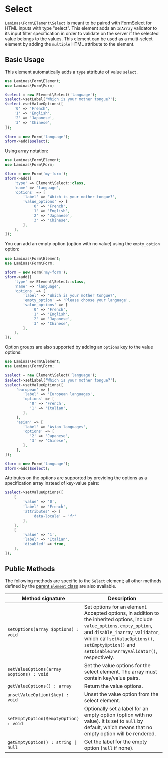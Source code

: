 # Select

`Laminas\Form\Element\Select` is meant to be paired with
[FormSelect](../helper/form-select.md) for HTML inputs with type "select". This
element adds an `InArray` validator to its input filter specification in order
to validate on the server if the selected value belongs to the values. This
element can be used as a multi-select element by adding the `multiple` HTML
attribute to the element.

## Basic Usage

This element automatically adds a `type` attribute of value `select`.

```php
use Laminas\Form\Element;
use Laminas\Form\Form;

$select = new Element\Select('language');
$select->setLabel('Which is your mother tongue?');
$select->setValueOptions([
    '0' => 'French',
    '1' => 'English',
    '2' => 'Japanese',
    '3' => 'Chinese',
]);

$form = new Form('language');
$form->add($select);
```

Using array notation:

```php
use Laminas\Form\Element;
use Laminas\Form\Form;

$form = new Form('my-form');
$form->add([
    'type' => Element\Select::class,
    'name' => 'language',
    'options' => [
        'label' => 'Which is your mother tongue?',
        'value_options' => [
            '0' => 'French',
            '1' => 'English',
            '2' => 'Japanese',
            '3' => 'Chinese',
        ],
    ],
]);
```

You can add an empty option (option with no value) using the `empty_option`
option:

```php
use Laminas\Form\Element;
use Laminas\Form\Form;

$form = new Form('my-form');
$form->add([
    'type' => Element\Select::class,
    'name' => 'language',
    'options' => [
        'label' => 'Which is your mother tongue?',
        'empty_option' => 'Please choose your language',
        'value_options' => [
            '0' => 'French',
            '1' => 'English',
            '2' => 'Japanese',
            '3' => 'Chinese',
        ],
    ],
]);
```

Option groups are also supported by adding an `options` key to the value options:

```php
use Laminas\Form\Element;
use Laminas\Form\Form;

$select = new Element\Select('language');
$select->setLabel('Which is your mother tongue?');
$select->setValueOptions([
     'european' => [
        'label' => 'European languages',
        'options' => [
           '0' => 'French',
           '1' => 'Italian',
        ],
     ],
     'asian' => [
        'label' => 'Asian languages',
        'options' => [
           '2' => 'Japanese',
           '3' => 'Chinese',
        ],
     ],
]);

$form = new Form('language');
$form->add($select);
```

Attributes on the options are supported by providing the options as a
specification array instead of key-value pairs:

```php
$select->setValueOptions([
    [
        'value' => '0',
        'label' => 'French',
        'attributes' => [
            'data-locale' = 'fr'
        ],
    ],
    [
        'value' => '1',
        'label' => 'Italian',
        'disabled' => true,
    ],
]);
```

## Public Methods

The following methods are specific to the `Select` element; all other methods
defined by the [parent `Element` class](element.md#public-methods) are also
available.

| Method signature                         | Description                                                                                                                                                                                                                                                        |
|------------------------------------------|--------------------------------------------------------------------------------------------------------------------------------------------------------------------------------------------------------------------------------------------------------------------|
| `setOptions(array $options) : void`      | Set options for an element. Accepted options, in addition to the inherited options, include `value_options`, `empty_option`, and `disable_inarray_validator`, which call `setValueOptions()`, `setEmptyOption()` and `setDisableInArrayValidator()`, respectively. |
| `setValueOptions(array $options) : void` | Set the value options for the select element. The array must contain key/value pairs.                                                                                                                                                                              |
| `getValueOptions() : array`              | Return the value options.                                                                                                                                                                                                                                          |
| `unsetValueOption($key) : void`          | Unset the value option from the select element.                                                                                                                                                                                                                    |
| `setEmptyOption($emptyOption) : void`    | Optionally set a label for an empty option (option with no value). It is set to `null` by default, which means that no empty option will be rendered.                                                                                                              |
| `getEmptyOption() : string \| null`      | Get the label for the empty option (`null` if none).                                                                                                                                                                                                               |
